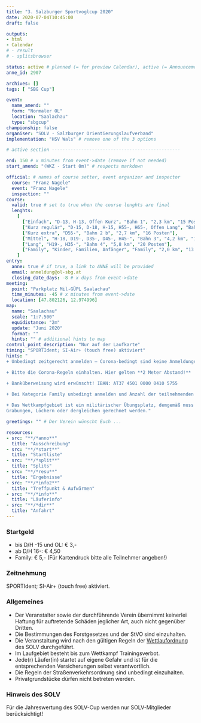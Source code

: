 ```yaml
---
title: "3. Salzburger Sportvoglcup 2020"
date: 2020-07-04T10:45:00
draft: false

outputs:
- html
- Calendar
# - result
# - splitsbrowser

status: active # planned (= for preview Calendar), active (= Announcement...), done (=Results...), canceled (for canceled events)
anne_id: 2907

archives: []
tags: [ "SBG Cup"]

event:
  name_amend: ""
  form: "Normaler OL"
  location: "Saalachau"
  type: "sbgcup"
championship: false
organiser: "SOLV - Salzburger Orientierungslaufverband"
implementation: "HSV Wals" # remove one of the 3 options

# active section ------------------------------------------------

end: 150 # x minutes from event->date (remove if not needed)
start_amend: "(WKZ - Start 0m)" # respects markdown

official: # names of course setter, event organizer and inspector
  course: "Franz Nagele"
  event: "Franz Nagele"
  inspection: ""
course:
  valid: true # set to true when the course lenghts are final
  lenghts:
    [
      ["Einfach", "D-13, H-13, Offen Kurz", "Bahn 1", "2,3 km", "15 Posten"],
      ["Kurz regulär", "D-15, D-18, H-15, H55-, H65-, Offen Lang", "Bahn 2 a", "3,3 km", "18 Posten"],
      ["Kurz extra", "D55-", "Bahn 2 b", "2,7 km", "16 Posten"],
      ["Mittel", "H-18, D19-, D35-, D45-, H45-", "Bahn 3", "4,2 km", "14 Posten"],
      ["Lang", "H19-, H35-", "Bahn 4", "5,8 km", "20 Posten"],
      ["Family", "Kinder, Familien, Anfänger", "Family", "2,0 km", "13 Posten"]
    ]
entry:
  anne: true # if true, a link to ANNE will be provided
  email: anmeldung@ol-sbg.at
  closing_date_days: -8 # x days from event->date
meeting:
  point: "Parkplatz Mil-GÜPL Saalachau"
  time_minutes: -45 # x minutes from event->date
  location: [47.802126, 12.974996]
map:
  name: "Saalachau"
  scale: "1:7.500"
  equidistance: "2m"
  update: "Juni 2020"
  format: ""
  hints: "" # additional hints to map
control_point_description: "Nur auf der Laufkarte"
timing: "SPORTIdent; SI-Air+ (touch free) aktiviert"
hints: "
+ Unbedingt zeitgerecht anmelden – Corona-bedingt sind keine Anmeldungen vor Ort erwünscht!

+ Bitte die Corona-Regeln einhalten. Hier gelten **2 Meter Abstand!**

+ Banküberweisung wird erwünscht! IBAN: AT37 4501 0000 0410 5755
  
+ Bei Kategorie Family unbedingt anmelden und Anzahl der teilnehmenden Familienmitglieder angeben!

+ Das Wettkampfgebiet ist ein militärischer Übungsplatz, demgemäß muss immer mit
Grabungen, Löchern oder dergleichen gerechnet werden."

greetings: "" # Der Verein wünscht Euch ...

resources:
- src: "**/*anno**"
  title: "Ausschreibung"
- src: "**/*start**"
  title: "Startliste"
- src: "**/*split**"
  title: "Splits"
- src: "**/*resu**"
  title: "Ergebnisse"
- src: "**/*info2**"
  title: "Treffpunkt & Aufwärmen"
- src: "**/*info**"
  title: "Läuferinfo"
- src: "**/*dir**"
  title: "Anfahrt"
---
```


### Startgeld

- bis D/H -15 und OL: € 3,-
- ab D/H 16-: € 4,50
- Family: € 5,- (Für Kartendruck bitte alle Teilnehmer angeben!)

### Zeitnehmung

SPORTIdent; SI-Air+ (touch free) aktiviert.

### Allgemeines

- Der Veranstalter sowie der durchführende Verein übernimmt keinerlei Haftung für auftretende Schäden jeglicher Art, auch nicht gegenüber Dritten.
- Die Bestimmungen des Forstgesetzes und der StVO sind einzuhalten.
- Die Veranstaltung wird nach den gültigen Regeln der [Wettlaufordnung](../../wettlaufordnung) des SOLV durchgeführt.
- Im Laufgebiet besteht bis zum Wettkampf Trainingsverbot.
- Jede\(r) Läufer(in) startet auf eigene Gefahr und ist für die entsprechenden Versicherungen selbst verantwortlich.
- Die Regeln der Straßenverkehrsordnung sind unbedingt einzuhalten.
- Privatgrundstücke dürfen nicht betreten werden.

### Hinweis des SOLV

Für die Jahreswertung des SOLV-Cup werden nur SOLV-Mitglieder berücksichtigt!
